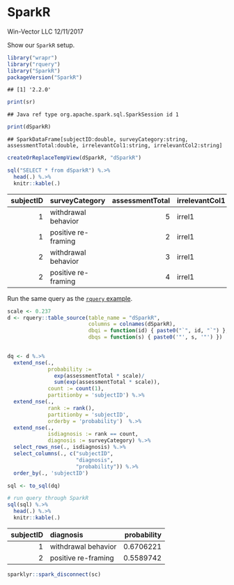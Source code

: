 SparkR
================
Win-Vector LLC
12/11/2017

Show our `SparkR` setup.

``` r
library("wrapr")
library("rquery")
library("SparkR")
packageVersion("SparkR")
```

    ## [1] '2.2.0'

``` r
print(sr)
```

    ## Java ref type org.apache.spark.sql.SparkSession id 1

``` r
print(dSparkR)
```

    ## SparkDataFrame[subjectID:double, surveyCategory:string, assessmentTotal:double, irrelevantCol1:string, irrelevantCol2:string]

``` r
createOrReplaceTempView(dSparkR, "dSparkR")

sql("SELECT * from dSparkR") %.>%
  head(.) %.>%
  knitr::kable(.)
```

|  subjectID| surveyCategory      |  assessmentTotal| irrelevantCol1 | irrelevantCol2 |
|----------:|:--------------------|----------------:|:---------------|:---------------|
|          1| withdrawal behavior |                5| irrel1         | irrel2         |
|          1| positive re-framing |                2| irrel1         | irrel2         |
|          2| withdrawal behavior |                3| irrel1         | irrel2         |
|          2| positive re-framing |                4| irrel1         | irrel2         |

Run the same query as the [`rquery` example](https://winvector.github.io/rquery/).

``` r
scale <- 0.237
d <- rquery::table_source(table_name = "dSparkR",
                          columns = colnames(dSparkR),
                          dbqi = function(id) { paste0("`", id, "`") },
                          dbqs = function(s) { paste0('"', s, '"') })
                          

dq <- d %.>%
  extend_nse(.,
             probability :=
               exp(assessmentTotal * scale)/
               sum(exp(assessmentTotal * scale)),
             count := count(1),
             partitionby = 'subjectID') %.>%
  extend_nse(.,
             rank := rank(),
             partitionby = 'subjectID',
             orderby = 'probability')  %.>%
  extend_nse(.,
             isdiagnosis := rank == count,
             diagnosis := surveyCategory) %.>%
  select_rows_nse(., isdiagnosis) %.>%
  select_columns(., c("subjectID", 
                      "diagnosis", 
                      "probability")) %.>%
  order_by(., 'subjectID')

sql <- to_sql(dq)

# run query through SparkR
sql(sql) %.>%
  head(.) %.>%
  knitr::kable(.)
```

|  subjectID| diagnosis           |  probability|
|----------:|:--------------------|------------:|
|          1| withdrawal behavior |    0.6706221|
|          2| positive re-framing |    0.5589742|

``` r
sparklyr::spark_disconnect(sc)
```
